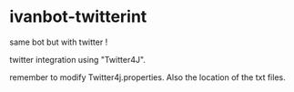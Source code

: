 # ivanbot-twitterint
same bot but with twitter !

twitter integration using "Twitter4J". 

remember to modify Twitter4j.properties. Also the location of the txt files.   
